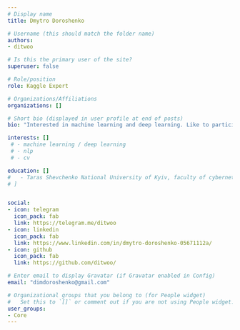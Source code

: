 ```yaml
---
# Display name
title: Dmytro Doroshenko

# Username (this should match the folder name)
authors:
- ditwoo

# Is this the primary user of the site?
superuser: false

# Role/position
role: Kaggle Expert

# Organizations/Affiliations
organizations: []

# Short bio (displayed in user profile at end of posts)
bio: "Interested in machine learning and deep learning. Like to participate in competions (Kaggle etc.)."

interests: []
 # - machine learning / deep learning
 # - nlp
 # - cv

education: []
#   - Taras Shevchenko National University of Kyiv, faculty of cybernetics
# ]


social:
- icon: telegram
  icon_pack: fab
  link: https://telegram.me/ditwoo
- icon: linkedin
  icon_pack: fab
  link: https://www.linkedin.com/in/dmytro-doroshenko-05671112a/
- icon: github
  icon_pack: fab
  link: https://github.com/ditwoo/

# Enter email to display Gravatar (if Gravatar enabled in Config)
email: "dimdoroshenko@gmail.com"

# Organizational groups that you belong to (for People widget)
#   Set this to `[]` or comment out if you are not using People widget.
user_groups: 
- Core
---
```

